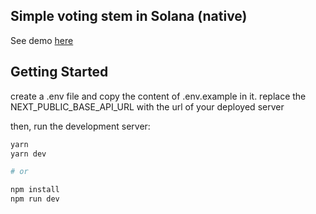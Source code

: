 ## Simple voting stem in Solana (native) 

See demo [here](https://solana-voting.netlify.app)

## Getting Started

create a .env file and copy the content of .env.example in it. replace the NEXT_PUBLIC_BASE_API_URL with the url of your deployed server

then, run the development server:

```bash
yarn 
yarn dev

# or

npm install
npm run dev
```

